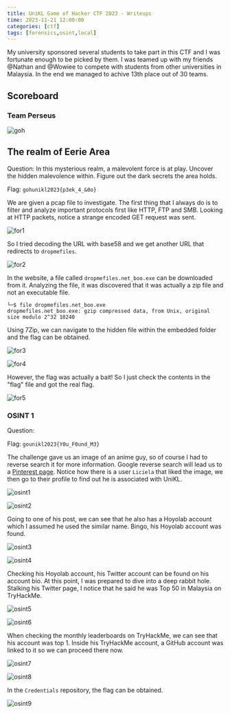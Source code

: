```yaml
---
title: UniKL Game of Hacker CTF 2023 - Writeups
time: 2023-11-21 12:00:00
categories: [ctf]
tags: [forensics,osint,local]
---
```


My university sponsored several students to take part in this CTF and I was fortunate enough to be picked by them. I was teamed up with my friends @Nathan and @Wowiee to compete with students from other universities in Malaysia. In the end we managed to achive 13th place out of 30 teams.

## Scoreboard
### Team Perseus

![goh](/assets/posts/hackadayctf2023/goh.png)

## The realm of Eerie Area
Question: In this mysterious realm, a malevolent force is at play. Uncover the hidden malevolence within. Figure out the dark secrets the area holds.

Flag: `gohunikl2023{p3ek_4_&0o}`

We are given a pcap file to investigate. The first thing that I always do is to filter and analyze important protocols first like HTTP, FTP and SMB. Looking at HTTP packets, notice a strange encoded GET request was sent.

![for1](/assets/posts/hackadayctf2023/for1.png)

So I tried decoding the URL with base58 and we get another URL that redirects to `dropmefiles`.

![for2](/assets/posts/hackadayctf2023/for2.png)

In the website, a file called `dropmefiles.net_boo.exe` can be downloaded from it. Analyzing the file, it was discovered that it was actually a zip file and not an executable file.

```
└─$ file dropmefiles.net_boo.exe 
dropmefiles.net_boo.exe: gzip compressed data, from Unix, original size modulo 2^32 10240
```

Using 7Zip, we can navigate to the hidden file within the embedded folder and the flag can be obtained.

![for3](/assets/posts/hackadayctf2023/for3.png)

![for4](/assets/posts/hackadayctf2023/for4.png)

However, the flag was actually a bait! So I just check the contents in the "flag" file and got the real flag.

![for5](/assets/posts/hackadayctf2023/for5.png)

### OSINT 1
Question:

Flag: `gounikl2023{Y0u_F0und_M3}`

The challenge gave us an image of an anime guy, so of course I had to reverse search it for more information. Google reverse search will lead us to a [Pinterest page](https://www.pinterest.com/pin/402016704213891878/). Notice how there is a user `Liciela` that liked the image, we then go to their profile to find out he is associated with UniKL.

![osint1](/assets/posts/hackadayctf2023/osint1.png)

![osint2](/assets/posts/hackadayctf2023/osint2.png)

Going to one of his post, we can see that he also has a Hoyolab account which I assumed he used the similar name. Bingo, his Hoyolab account was found.

![osint3](/assets/posts/hackadayctf2023/osint3.png)

![osint4](/assets/posts/hackadayctf2023/osint4.png)

Checking his Hoyolab account, his Twitter account can be found on his account bio. At this point, I was prepared to dive into a deep rabbit hole. Stalking his Twitter page, I notice that he said he was Top 50 in Malaysia on TryHackMe.

![osint5](/assets/posts/hackadayctf2023/osint5.png)

![osint6](/assets/posts/hackadayctf2023/osint6.png)

When checking the monthly leaderboards on TryHackMe, we can see that his account was top 1. Inside his TryHackMe account, a GitHub account was linked to it so we can proceed there now.

![osint7](/assets/posts/hackadayctf2023/osint7.png)

![osint8](/assets/posts/hackadayctf2023/osint8.png)

In the `Credentials` repository, the flag can be obtained.

![osint9](/assets/posts/hackadayctf2023/osint9.png)
